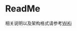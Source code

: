 <!--
 * @Description: In User Settings Edit
 * @Author: 王占坤
 * @Date: 2019-09-30 23:55:43
 * @LastEditTime: 2019-11-04 16:47:04 +0800
 * @LastEditors: 
 -->
# ReadMe
相关说明以及架构格式请参考[WiKi](https://gitee.com/bitrm2020cv/ComputerVision/wikis/%E7%A8%8B%E5%BA%8F%E8%AF%B4%E6%98%8E)